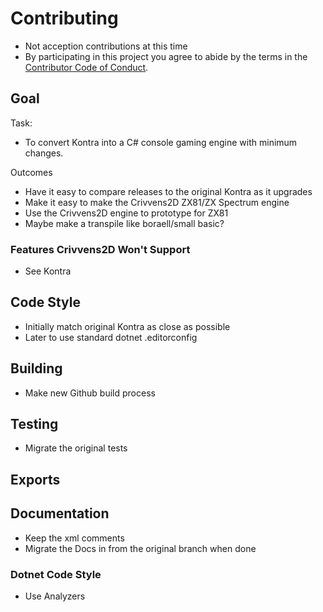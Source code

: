 # Contributing

- Not acception contributions at this time
- By participating in this project you agree to abide by the terms in the [Contributor Code of Conduct](CODE_OF_CONDUCT.md). 

## Goal

Task:
- To convert Kontra into a C# console gaming engine with minimum changes.

Outcomes
- Have it easy to compare releases to the original Kontra as it upgrades
- Make it easy to make the Crivvens2D ZX81/ZX Spectrum engine
- Use the Crivvens2D engine to prototype for ZX81
- Maybe make a transpile like boraell/small basic?

### Features Crivvens2D Won't Support

- See Kontra

## Code Style

- Initially match original Kontra as close as possible
- Later to use standard dotnet .editorconfig

## Building

- Make new Github build process

## Testing

- Migrate the original tests

## Exports

## Documentation

- Keep the xml comments
- Migrate the Docs in from the original branch when done

### Dotnet Code Style

- Use Analyzers